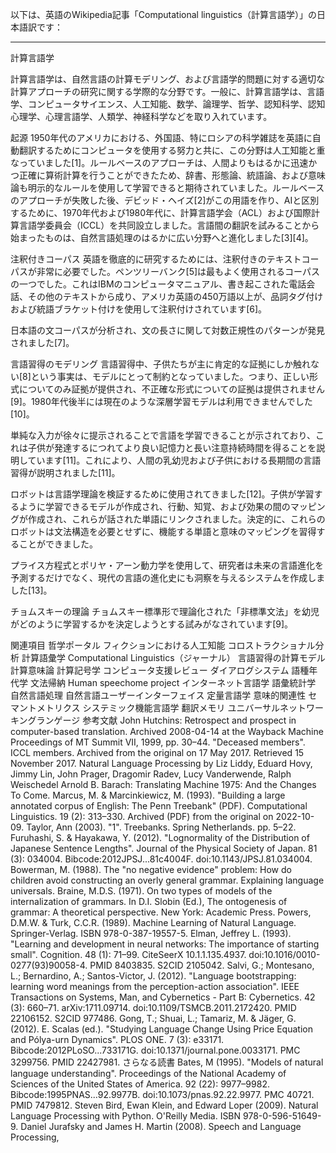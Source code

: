 以下は、英語のWikipedia記事「Computational linguistics（計算言語学）」の日本語訳です：

---

計算言語学

計算言語学は、自然言語の計算モデリング、および言語学的問題に対する適切な計算アプローチの研究に関する学際的な分野です。一般に、計算言語学は、言語学、コンピュータサイエンス、人工知能、数学、論理学、哲学、認知科学、認知心理学、心理言語学、人類学、神経科学などを取り入れています。

起源
1950年代のアメリカにおける、外国語、特にロシアの科学雑誌を英語に自動翻訳するためにコンピュータを使用する努力と共に、この分野は人工知能と重なっていました[1]。ルールベースのアプローチは、人間よりもはるかに迅速かつ正確に算術計算を行うことができたため、辞書、形態論、統語論、および意味論も明示的なルールを使用して学習できると期待されていました。ルールベースのアプローチが失敗した後、デビッド・ヘイズ[2]がこの用語を作り、AIと区別するために、1970年代および1980年代に、計算言語学会（ACL）および国際計算言語学委員会（ICCL）を共同設立しました。言語間の翻訳を試みることから始まったものは、自然言語処理のはるかに広い分野へと進化しました[3][4]。

注釈付きコーパス
英語を徹底的に研究するためには、注釈付きのテキストコーパスが非常に必要でした。ペンツリーバンク[5]は最もよく使用されるコーパスの一つでした。これはIBMのコンピュータマニュアル、書き起こされた電話会話、その他のテキストから成り、アメリカ英語の450万語以上が、品詞タグ付けおよび統語ブラケット付けを使用して注釈付けされています[6]。

日本語の文コーパスが分析され、文の長さに関して対数正規性のパターンが発見されました[7]。

言語習得のモデリング
言語習得中、子供たちが主に肯定的な証拠にしか触れない[8]という事実は、モデルにとって制約となっていました。つまり、正しい形式についてのみ証拠が提供され、不正確な形式についての証拠は提供されません[9]。1980年代後半には現在のような深層学習モデルは利用できませんでした[10]。

単純な入力が徐々に提示されることで言語を学習できることが示されており、これは子供が発達するにつれてより良い記憶力と長い注意持続時間を得ることを説明しています[11]。これにより、人間の乳幼児および子供における長期間の言語習得が説明されました[11]。

ロボットは言語学理論を検証するために使用されてきました[12]。子供が学習するように学習できるモデルが作成され、行動、知覚、および効果の間のマッピングが作成され、これらが話された単語にリンクされました。決定的に、これらのロボットは文法構造を必要とせずに、機能する単語と意味のマッピングを習得することができました。

プライス方程式とポリヤ・アーン動力学を使用して、研究者は未来の言語進化を予測するだけでなく、現代の言語の進化史にも洞察を与えるシステムを作成しました[13]。

チョムスキーの理論
チョムスキー標準形で理論化された「非標準文法」を幼児がどのように学習するかを決定しようとする試みがなされています[9]。

関連項目
	哲学ポータル
フィクションにおける人工知能
コロストラクショナル分析
計算語彙学
Computational Linguistics（ジャーナル）
言語習得の計算モデル
計算意味論
計算記号学
コンピュータ支援レビュー
ダイアログシステム
語種年代学
文法帰納
Human speechome project
インターネット言語学
語彙統計学
自然言語処理
自然言語ユーザーインターフェイス
定量言語学
意味的関連性
セマントメトリクス
システミック機能言語学
翻訳メモリ
ユニバーサルネットワーキングランゲージ
参考文献
 John Hutchins: Retrospect and prospect in computer-based translation. Archived 2008-04-14 at the Wayback Machine Proceedings of MT Summit VII, 1999, pp. 30–44.
 "Deceased members". ICCL members. Archived from the original on 17 May 2017. Retrieved 15 November 2017.
 Natural Language Processing by Liz Liddy, Eduard Hovy, Jimmy Lin, John Prager, Dragomir Radev, Lucy Vanderwende, Ralph Weischedel
 Arnold B. Barach: Translating Machine 1975: And the Changes To Come.
 Marcus, M. & Marcinkiewicz, M. (1993). "Building a large annotated corpus of English: The Penn Treebank" (PDF). Computational Linguistics. 19 (2): 313–330. Archived (PDF) from the original on 2022-10-09.
 Taylor, Ann (2003). "1". Treebanks. Spring Netherlands. pp. 5–22.
 Furuhashi, S. & Hayakawa, Y. (2012). "Lognormality of the Distribution of Japanese Sentence Lengths". Journal of the Physical Society of Japan. 81 (3): 034004. Bibcode:2012JPSJ...81c4004F. doi:10.1143/JPSJ.81.034004.
 Bowerman, M. (1988). The "no negative evidence" problem: How do children avoid constructing an overly general grammar. Explaining language universals.
 Braine, M.D.S. (1971). On two types of models of the internalization of grammars. In D.I. Slobin (Ed.), The ontogenesis of grammar: A theoretical perspective. New York: Academic Press.
 Powers, D.M.W. & Turk, C.C.R. (1989). Machine Learning of Natural Language. Springer-Verlag. ISBN 978-0-387-19557-5.
 Elman, Jeffrey L. (1993). "Learning and development in neural networks: The importance of starting small". Cognition. 48 (1): 71–99. CiteSeerX 10.1.1.135.4937. doi:10.1016/0010-0277(93)90058-4. PMID 8403835. S2CID 2105042.
 Salvi, G.; Montesano, L.; Bernardino, A.; Santos-Victor, J. (2012). "Language bootstrapping: learning word meanings from the perception-action association". IEEE Transactions on Systems, Man, and Cybernetics - Part B: Cybernetics. 42 (3): 660–71. arXiv:1711.09714. doi:10.1109/TSMCB.2011.2172420. PMID 22106152. S2CID 977486.
 Gong, T.; Shuai, L.; Tamariz, M. & Jäger, G. (2012). E. Scalas (ed.). "Studying Language Change Using Price Equation and Pólya-urn Dynamics". PLOS ONE. 7 (3): e33171. Bibcode:2012PLoSO...733171G. doi:10.1371/journal.pone.0033171. PMC 3299756. PMID 22427981.
さらなる読書
Bates, M (1995). "Models of natural language understanding". Proceedings of the National Academy of Sciences of the United States of America. 92 (22): 9977–9982. Bibcode:1995PNAS...92.9977B. doi:10.1073/pnas.92.22.9977. PMC 40721. PMID 7479812.
Steven Bird, Ewan Klein, and Edward Loper (2009). Natural Language Processing with Python. O'Reilly Media. ISBN 978-0-596-51649-9.
Daniel Jurafsky and James H. Martin (2008). Speech and Language Processing,